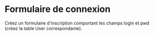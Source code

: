 # Formulaire de connexion

Créez un formulaire d'inscription comportant les champs login et pwd (créez la table User correspondante).